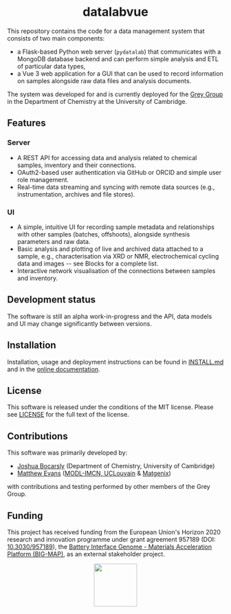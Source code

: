 <h1 align="center">
datalabvue
</h1>

<!-- datalab logo -->

This repository contains the code for a data management system that consists of
two main components:

- a Flask-based Python web server (`pydatalab`) that communicates with a MongoDB
  database backend and can perform simple analysis and ETL of particular data types,
- a Vue 3 web application for a GUI that can be used to record information on
  samples alongside raw data files and analysis documents.

The system was developed for and is currently deployed for the
[Grey Group](https://www.ch.cam.ac.uk/group/grey/)
in the Department of Chemistry at the University of Cambridge.


## Features

### Server

- A REST API for accessing data and analysis related to chemical samples,
  inventory and their connections.
- OAuth2-based user authentication via GitHub or ORCID and simple user role
  management.
- Real-time data streaming and syncing with remote data sources (e.g., instrumentation, archives and file stores).

### UI

- A simple, intuitive UI for recording sample metadata and relationships with
  other samples (batches, offshoots), alongside synthesis parameters and raw data.
- Basic analysis and plotting of live and archived data attached to a sample, e.g.,
  characterisation via XRD or NMR, electrochemical cycling data and images -- see Blocks for a complete list.
- Interactive network visualisation of the connections between samples and inventory.

## Development status

The software is still an alpha work-in-progress and the API, data models and UI may
change significantly between versions.


## Installation

Installation, usage and deployment instructions can be found in
[INSTALL.md](./INSTALL.md) and in the [online documentation](https://readthedocs.com/datalab).

## License

This software is released under the conditions of the MIT license.
Please see [LICENSE](./LICENSE) for the full text of the license.

## Contributions

This software was primarily developed by:

- [Joshua Bocarsly](https://engineering.ucsb.edu/~jdbocarsly/) (Department of Chemistry, University of Cambridge)
- [Matthew Evans](https://ml-evs.science) ([MODL-IMCN,
  UCLouvain](https://uclouvain.be/en/research-institutes/imcn/modl) & [Matgenix](https://matgenix.com))

with contributions and testing performed by other members of the Grey Group.

<!-- uni logos -->

## Funding

This project has received funding from the European Union's Horizon 2020 research and innovation programme under grant agreement 957189 (DOI: [10.3030/957189](https://doi.org/10.3030/957189)), the [Battery Interface Genome - Materials Acceleration Platform (BIG-MAP)](https://www.big-map.eu), as an external stakeholder project.

<div align="center">
<img src="https://big-map.github.io/big-map-registry/static/img/big-map-white-transparent.png" width=100>
</div>

<!-- funding logos -->
